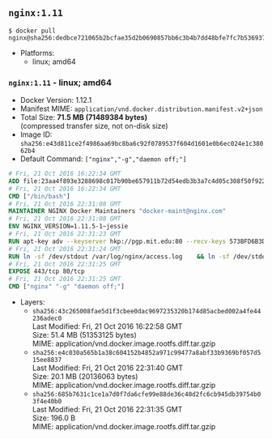 ## `nginx:1.11`

```console
$ docker pull nginx@sha256:dedbce721065b2bcfae35d2b0690857bb6c3b4b7dd48bfe7fc7b53693731beff
```

-	Platforms:
	-	linux; amd64

### `nginx:1.11` - linux; amd64

-	Docker Version: 1.12.1
-	Manifest MIME: `application/vnd.docker.distribution.manifest.v2+json`
-	Total Size: **71.5 MB (71489384 bytes)**  
	(compressed transfer size, not on-disk size)
-	Image ID: `sha256:e43d811ce2f4986aa69bc8ba6c92f0789537f604d1601e0b6ec024e1c38062b4`
-	Default Command: `["nginx","-g","daemon off;"]`

```dockerfile
# Fri, 21 Oct 2016 16:22:34 GMT
ADD file:23aa4f893e3288698c017b90be657911b72d54edb3b3a7c4d05c308f50f9228f in / 
# Fri, 21 Oct 2016 16:22:34 GMT
CMD ["/bin/bash"]
# Fri, 21 Oct 2016 22:31:08 GMT
MAINTAINER NGINX Docker Maintainers "docker-maint@nginx.com"
# Fri, 21 Oct 2016 22:31:08 GMT
ENV NGINX_VERSION=1.11.5-1~jessie
# Fri, 21 Oct 2016 22:31:23 GMT
RUN apt-key adv --keyserver hkp://pgp.mit.edu:80 --recv-keys 573BFD6B3D8FBC641079A6ABABF5BD827BD9BF62 	&& echo "deb http://nginx.org/packages/mainline/debian/ jessie nginx" >> /etc/apt/sources.list 	&& apt-get update 	&& apt-get install --no-install-recommends --no-install-suggests -y 						ca-certificates 						nginx=${NGINX_VERSION} 						nginx-module-xslt 						nginx-module-geoip 						nginx-module-image-filter 						nginx-module-perl 						nginx-module-njs 						gettext-base 	&& rm -rf /var/lib/apt/lists/*
# Fri, 21 Oct 2016 22:31:24 GMT
RUN ln -sf /dev/stdout /var/log/nginx/access.log 	&& ln -sf /dev/stderr /var/log/nginx/error.log
# Fri, 21 Oct 2016 22:31:25 GMT
EXPOSE 443/tcp 80/tcp
# Fri, 21 Oct 2016 22:31:25 GMT
CMD ["nginx" "-g" "daemon off;"]
```

-	Layers:
	-	`sha256:43c265008fae5d1f3cbee0dac9697235320b174d85acbed002a4fe44236adec0`  
		Last Modified: Fri, 21 Oct 2016 16:22:58 GMT  
		Size: 51.4 MB (51353125 bytes)  
		MIME: application/vnd.docker.image.rootfs.diff.tar.gzip
	-	`sha256:e4c030a565b1a38c604152b4852a971c99477a8abf33b9369bf057d515ee8837`  
		Last Modified: Fri, 21 Oct 2016 22:31:40 GMT  
		Size: 20.1 MB (20136063 bytes)  
		MIME: application/vnd.docker.image.rootfs.diff.tar.gzip
	-	`sha256:685b7631c1ce1a7d0f7da6cfe99e88de36c40d2fc6cb945db39754b03f4e40b0`  
		Last Modified: Fri, 21 Oct 2016 22:31:35 GMT  
		Size: 196.0 B  
		MIME: application/vnd.docker.image.rootfs.diff.tar.gzip
